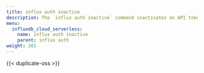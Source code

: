 ```yaml
---
title: influx auth inactive
description: The `influx auth inactive` command inactivates an API token in InfluxDB.
menu:
  influxdb_cloud_serverless:
    name: influx auth inactive
    parent: influx auth
weight: 201
---
```


{{< duplicate-oss >}}
